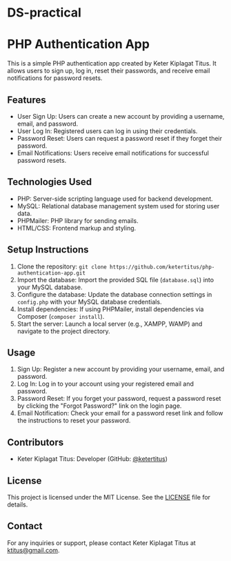 # DS-practical
# PHP Authentication App

This is a simple PHP authentication app created by Keter Kiplagat Titus. It allows users to sign up, log in, reset their passwords, and receive email notifications for password resets.

## Features

- User Sign Up: Users can create a new account by providing a username, email, and password.
- User Log In: Registered users can log in using their credentials.
- Password Reset: Users can request a password reset if they forget their password.
- Email Notifications: Users receive email notifications for successful password resets.

## Technologies Used

- PHP: Server-side scripting language used for backend development.
- MySQL: Relational database management system used for storing user data.
- PHPMailer: PHP library for sending emails.
- HTML/CSS: Frontend markup and styling.

## Setup Instructions

1. Clone the repository: `git clone https://github.com/ketertitus/php-authentication-app.git`
2. Import the database: Import the provided SQL file (`database.sql`) into your MySQL database.
3. Configure the database: Update the database connection settings in `config.php` with your MySQL database credentials.
4. Install dependencies: If using PHPMailer, install dependencies via Composer (`composer install`).
5. Start the server: Launch a local server (e.g., XAMPP, WAMP) and navigate to the project directory.

## Usage

1. Sign Up: Register a new account by providing your username, email, and password.
2. Log In: Log in to your account using your registered email and password.
3. Password Reset: If you forget your password, request a password reset by clicking the "Forgot Password?" link on the login page.
4. Email Notification: Check your email for a password reset link and follow the instructions to reset your password.

## Contributors

- Keter Kiplagat Titus: Developer (GitHub: [@ketertitus](https://github.com/ketertitus))

## License

This project is licensed under the MIT License. See the [LICENSE](LICENSE) file for details.

## Contact

For any inquiries or support, please contact Keter Kiplagat Titus at ktitus@gmail.com.
